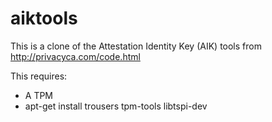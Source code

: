 aiktools
========

This is a clone of the Attestation Identity Key (AIK) tools from http://privacyca.com/code.html

This requires:
* A TPM
* apt-get install trousers tpm-tools libtspi-dev
